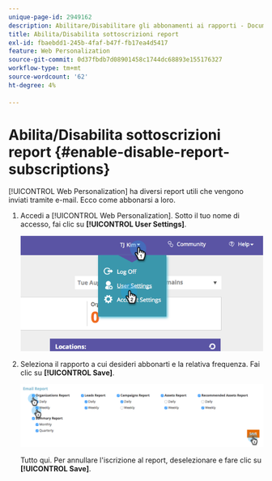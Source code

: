 ```yaml
---
unique-page-id: 2949162
description: Abilitare/Disabilitare gli abbonamenti ai rapporti - Documentazione di Marketo - Documentazione del prodotto
title: Abilita/Disabilita sottoscrizioni report
exl-id: fbaebdd1-245b-4faf-b47f-fb17ea4d5417
feature: Web Personalization
source-git-commit: 0d37fbdb7d08901458c1744dc68893e155176327
workflow-type: tm+mt
source-wordcount: '62'
ht-degree: 4%

---
```


# Abilita/Disabilita sottoscrizioni report {#enable-disable-report-subscriptions}

[!UICONTROL Web Personalization] ha diversi report utili che vengono inviati tramite e-mail. Ecco come abbonarsi a loro.

1. Accedi a [!UICONTROL Web Personalization]. Sotto il tuo nome di accesso, fai clic su **[!UICONTROL User Settings]**.

   ![](assets/image2014-9-17-20-3a48-3a28.png)

1. Seleziona il rapporto a cui desideri abbonarti e la relativa frequenza. Fai clic su **[!UICONTROL Save]**.

   ![](assets/email-settings.png)

   Tutto qui. Per annullare l&#39;iscrizione al report, deselezionare e fare clic su **[!UICONTROL Save]**.
